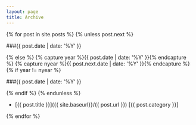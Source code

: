 ```yaml
---
layout: page
title: Archive
---
```




{% for post in site.posts %} {% unless post.next %}

###{{ post.date | date: '%Y' }}

{% else %} {% capture year %}{{ post.date | date: '%Y' }}{% endcapture %} {% capture nyear %}{{ post.next.date | date: '%Y' }}{% endcapture %} {% if year != nyear %}

###{{ post.date | date: '%Y' }}

{% endif %} {% endunless %}

* [{{ post.title }}]({{ site.baseurl}}/{{ post.url }}) [{{ post.category }}]

{% endfor %}
